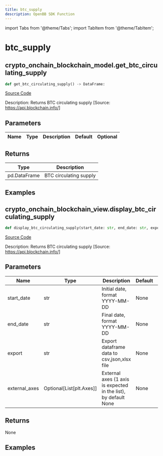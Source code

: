 ```yaml
---
title: btc_supply
description: OpenBB SDK Function
---
```


import Tabs from '@theme/Tabs';
import TabItem from '@theme/TabItem';

# btc_supply

<Tabs>
<TabItem value="model" label="Model" default>

## crypto_onchain_blockchain_model.get_btc_circulating_supply

```python title='openbb_terminal/cryptocurrency/onchain/blockchain_model.py'
def get_btc_circulating_supply() -> DataFrame:
```
[Source Code](https://github.com/OpenBB-finance/OpenBBTerminal/tree/main/openbb_terminal/cryptocurrency/onchain/blockchain_model.py#L42)

Description: Returns BTC circulating supply [Source: https://api.blockchain.info/]

## Parameters

| Name | Type | Description | Default | Optional |
| ---- | ---- | ----------- | ------- | -------- |

## Returns

| Type | Description |
| ---- | ----------- |
| pd.DataFrame | BTC circulating supply |

## Examples



</TabItem>
<TabItem value="view" label="View">

## crypto_onchain_blockchain_view.display_btc_circulating_supply

```python title='openbb_terminal/cryptocurrency/onchain/blockchain_view.py'
def display_btc_circulating_supply(start_date: str, end_date: str, export: str, external_axes: Union[List[matplotlib.axes._axes.Axes], NoneType]) -> None:
```
[Source Code](https://github.com/OpenBB-finance/OpenBBTerminal/tree/main/openbb_terminal/cryptocurrency/onchain/blockchain_view.py#L28)

Description: Returns BTC circulating supply [Source: https://api.blockchain.info/]

## Parameters

| Name | Type | Description | Default | Optional |
| ---- | ---- | ----------- | ------- | -------- |
| start_date | str | Initial date, format YYYY-MM-DD | None | False |
| end_date | str | Final date, format YYYY-MM-DD | None | False |
| export | str | Export dataframe data to csv,json,xlsx file | None | False |
| external_axes | Optional[List[plt.Axes]] | External axes (1 axis is expected in the list), by default None | None | True |

## Returns

None

## Examples



</TabItem>
</Tabs>